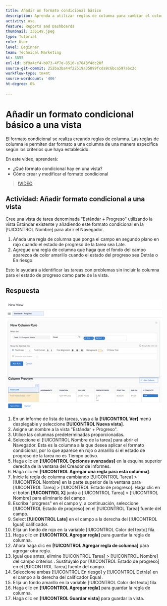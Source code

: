 ```yaml
---
title: Añadir un formato condicional básico
description: Aprenda a utilizar reglas de columna para cambiar el color del texto, el formato y los colores de fondo en un informe o una vista, según los criterios que haya establecido.
activity: use
feature: Reports and Dashboards
thumbnail: 335149.jpeg
type: Tutorial
role: User
level: Beginner
team: Technical Marketing
kt: 8855
exl-id: bf9a4cf4-b073-4f7e-8516-e7843f4dc20f
source-git-commit: 252ba3ba44f22519a35899fcda9c6bca597a6c2c
workflow-type: tm+mt
source-wordcount: '406'
ht-degree: 0%

---
```


# Añadir un formato condicional básico a una vista

El formato condicional se realiza creando reglas de columna. Las reglas de columna le permiten dar formato a una columna de una manera específica según los criterios que haya establecido.

En este vídeo, aprenderá:

* ¿Qué formato condicional hay en una vista?
* Cómo crear y modificar el formato condicional

>[!VIDEO](https://video.tv.adobe.com/v/335149/?quality=12)

## Actividad: Añadir formato condicional a una vista

Cree una vista de tarea denominada &quot;Estándar + Progreso&quot; utilizando la vista Estándar existente y añadiendo este formato condicional en la [!UICONTROL Nombre] para abrir el Navegador.

1. Añada una regla de columna que ponga el campo en segundo plano en rojo cuando el estado de progreso de la tarea sea Late.
1. Agregue una regla de columna que haga que el fondo del campo aparezca de color amarillo cuando el estado del progreso sea Detrás o En riesgo.

Esto le ayudará a identificar las tareas con problemas sin incluir la columna para el estado de progreso como parte de la vista.

## Respuesta

![Imagen de la pantalla para crear una nueva regla de columna](assets/conditional-formatting-exercise.png)

1. En un informe de lista de tareas, vaya a la **[!UICONTROL Ver]** menú desplegable y seleccione **[!UICONTROL Nueva vista]**.
1. Asigne un nombre a la vista &quot;Estándar + Progreso&quot;.
1. Utilice las columnas predeterminadas proporcionadas.
1. Seleccione el [!UICONTROL Nombre de la tarea] para abrir el Navegador. Esta es la columna a la que desea aplicar el formato condicional, por lo que aparece en rojo o amarillo si el estado de progreso de la tarea no es Tiempo activo.
1. Haga clic en **[!UICONTROL Opciones avanzadas]** en la esquina superior derecha de la ventana del Creador de informes.
1. Haga clic en **[!UICONTROL Agregar una regla para esta columna]**.
1. Inicie la regla de columna cambiando [!UICONTROL Tarea] > [!UICONTROL Nombre] en la parte superior de la ventana para [!UICONTROL Tarea] > [!UICONTROL Estado de progreso]. Haga clic en el botón **[!UICONTROL X]** junto a [!UICONTROL Tarea] > [!UICONTROL Nombre] para eliminarlo del campo .
1. Escriba &quot;progress&quot; en el campo y, a continuación, seleccione [!UICONTROL Estado de progreso] en el [!UICONTROL Tarea] fuente del campo.
1. Select **[!UICONTROL Late]** en el campo a la derecha del [!UICONTROL Igual] calificador.
1. Elija un fondo de rojo en la variable [!UICONTROL Color del texto] fila.
1. Haga clic en **[!UICONTROL Agregar regla]** para guardar la regla de columna.
1. Ahora haga clic en **[!UICONTROL Agregar regla de columna]** para agregar otra regla.
1. Igual que antes, elimine [!UICONTROL Tarea] > [!UICONTROL Nombre] del campo criterios . Sustitúyalo por [!UICONTROL Estado de progreso] en el [!UICONTROL Tarea] fuente del campo.
1. Seleccione ambas [!UICONTROL En riesgo] y [!UICONTROL Detrás] en el campo a la derecha del calificador Equal .
1. Elija un fondo amarillo en la variable [!UICONTROL Color del texto] fila.
1. Haga clic en **[!UICONTROL Agregar regla]** para guardar la regla de columna.
1. Haga clic en **[!UICONTROL Guardar vista]** para guardar la vista.
